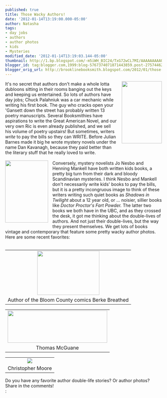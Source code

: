 ```yaml
---
published: true
title: Those Wacky Authors!
date: '2012-01-14T13:19:00.000-05:00'
author: Natasha
tags:
- day jobs
- authors
- author photos
- kids
- Mysteries
modified_date: '2012-01-14T13:19:03.144-05:00'
thumbnail: http://1.bp.blogspot.com/-m5iWH_BIC24/TxG72wCL7MI/AAAAAAAAAQ8/lnv-X8l-NqM/s72-c/shadows.jpg
blogger_id: tag:blogger.com,1999:blog-5767374071871443859.post-2757446230537520837
blogger_orig_url: http://brooklinebooksmith.blogspot.com/2012/01/those-wacky-authors.html
---
```


<a href="http://1.bp.blogspot.com/-m5iWH_BIC24/TxG72wCL7MI/AAAAAAAAAQ8/lnv-X8l-NqM/s1600/shadows.jpg" imageanchor="1" style="clear: right; float: right; margin-bottom: 1em; margin-left: 1em;"><img border="0" height="200" src="http://1.bp.blogspot.com/-m5iWH_BIC24/TxG72wCL7MI/AAAAAAAAAQ8/lnv-X8l-NqM/s200/shadows.jpg" width="129" /></a>It's no secret that authors don't make a whole lotta dubloons sitting in their rooms banging out the keys and keeping us entertained. So lots of authors have day jobs; Chuck Palahniuk was a car mechanic while writing his first book. The guy who cracks open your 'Gansett down the street has probably written 13 poetry manuscripts. Several Booksmithies have aspirations to write the Great American Novel, and our very own Ric is even already published, and we sell his volume of poetry upstairs! But sometimes, writers <i>write</i>&nbsp;to pay the bills so they can WRITE. Before Julian Barnes made it big he wrote mystery novels under the name Dan Kavanagh, because they paid better than the literary stuff that he really loved to write.<br /><br /><a href="http://2.bp.blogspot.com/-Pn9fcw0JUg4/TxG74H5Xt3I/AAAAAAAAARE/49-5gUtkOPM/s1600/doctor.jpg" imageanchor="1" style="clear: left; float: left; margin-bottom: 1em; margin-right: 1em;"><img border="0" height="200" src="http://2.bp.blogspot.com/-Pn9fcw0JUg4/TxG74H5Xt3I/AAAAAAAAARE/49-5gUtkOPM/s200/doctor.jpg" width="138" /></a>Conversely, mystery novelists Jo Nesbo and Henning Mankell have both written kids books, a pretty big turn from their dark and bloody Scandinavian mysteries. I think Nesbo and Mankell don't necessarily write kids' books to pay the bills, but it is a pretty incongruous image to think of these writers writing such quiet books as <i>Shadows in Twilight</i> about a 12 year old, or ... noisier, sillier books like <i>Doctor Proctor's Fart Powder. </i>The latter two books we both have in the UBC, and as they crossed the desk, it got me thinking about the double-lives of authors. And not just their double-lives, but the way they present themselves. We get lots of books vintage and contemporary that feature some pretty wacky author photos. Here are some recent favorites:<br /><br /><table align="center" cellpadding="0" cellspacing="0" class="tr-caption-container" style="margin-left: auto; margin-right: auto; text-align: center;"><tbody><tr><td style="text-align: center;"><a href="http://3.bp.blogspot.com/-u4EkXcHjmSw/TxHBS1ghRPI/AAAAAAAAARU/6iMGxIrRXZE/s1600/berkeley.jpg" imageanchor="1" style="margin-left: auto; margin-right: auto;"><img border="0" height="142" src="http://3.bp.blogspot.com/-u4EkXcHjmSw/TxHBS1ghRPI/AAAAAAAAARU/6iMGxIrRXZE/s200/berkeley.jpg" width="200" /></a></td></tr><tr><td class="tr-caption" style="text-align: center;">Author of the Bloom County comics Berke Breathed</td></tr></tbody></table><table align="center" cellpadding="0" cellspacing="0" class="tr-caption-container" style="margin-left: auto; margin-right: auto; text-align: center;"><tbody><tr><td style="text-align: center;"><a href="http://3.bp.blogspot.com/-qttNkGGLj4c/TxHCKVtxA5I/AAAAAAAAARc/GICREt3ghA0/s1600/mcguane.jpg" imageanchor="1" style="margin-left: auto; margin-right: auto;"><img border="0" height="104" src="http://3.bp.blogspot.com/-qttNkGGLj4c/TxHCKVtxA5I/AAAAAAAAARc/GICREt3ghA0/s320/mcguane.jpg" width="320" /></a></td></tr><tr><td class="tr-caption" style="text-align: center;">Thomas McGuane</td></tr></tbody></table><table align="center" cellpadding="0" cellspacing="0" class="tr-caption-container" style="margin-left: auto; margin-right: auto; text-align: center;"><tbody><tr><td style="text-align: center;"><a href="http://1.bp.blogspot.com/-4TUl8yt-ues/TxG75IrddmI/AAAAAAAAARM/UXQMxd0Nmpo/s1600/inner_moore_photo.gif" imageanchor="1" style="margin-left: auto; margin-right: auto;"><img border="0" src="http://1.bp.blogspot.com/-4TUl8yt-ues/TxG75IrddmI/AAAAAAAAARM/UXQMxd0Nmpo/s1600/inner_moore_photo.gif" /></a></td></tr><tr><td class="tr-caption" style="text-align: center;">Christopher Moore</td></tr></tbody></table>Do you have any favorite author double-life stories? Or author photos? Share in the comments!<br />:<br /><div class="separator" style="clear: both; text-align: center;"></div>